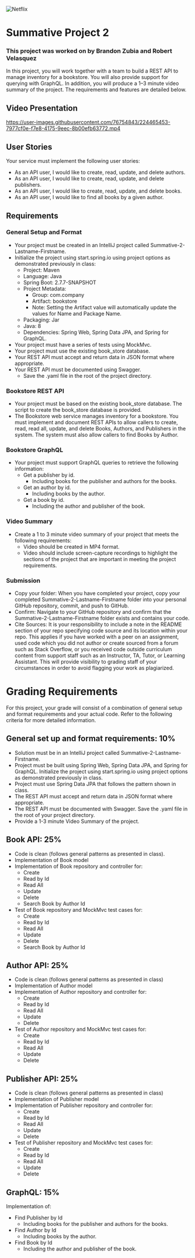 ![Netflix](https://img.shields.io/badge/Netflix-E50914?style=for-the-badge&logo=netflix&logoColor=white)

# Summative Project 2

### This project was worked on by Brandon Zubia and Robert Velasquez

In this project, you will work together with a team to build a REST API to manage inventory for a bookstore. You will also provide support for querying with GraphQL. In addition, you will produce a 1–3 minute video summary of the project. The requirements and features are detailed below.

## Video Presentation
https://user-images.githubusercontent.com/76754843/224465453-7977cf0e-f7e8-4175-9eec-8b00efb63772.mp4


## User Stories

Your service must implement the following user stories:

- As an API user, I would like to create, read, update, and delete authors.
- As an API user, I would like to create, read, update, and delete publishers.
- As an API user, I would like to create, read, update, and delete books.
- As an API user, I would like to find all books by a given author.

## Requirements

### General Setup and Format

- Your project must be created in an IntelliJ project called Summative-2-Lastname-Firstname.
- Initialize the project using start.spring.io using project options as demonstrated previously in class:
    - Project: Maven
    - Language: Java
    - Spring Boot: 2.7.7-SNAPSHOT
    - Project Metadata:
        - Group: com.company
        - Artifact: bookstore
        - Note: Setting the Artifact value will automatically update the values for Name and Package Name.
    - Packaging: Jar
    - Java: 8
    - Dependencies: Spring Web, Spring Data JPA, and Spring for GraphQL.
- Your project must have a series of tests using MockMvc.
- Your project must use the existing book_store database.
- Your REST API must accept and return data in JSON format where appropriate.
- Your REST API must be documented using Swagger.
    - Save the .yaml file in the root of the project directory.

### Bookstore REST API

- Your project must be based on the existing book_store database. The script to create the book_store database is provided.
- The Bookstore web service manages inventory for a bookstore. You must implement and document REST APIs to allow callers to create, read, read all, update, and delete Books, Authors, and Publishers in the system. The system must also allow callers to find Books by Author.

### Bookstore GraphQL

- Your project must support GraphQL queries to retrieve the following information:
    - Get a publisher by id.
        - Including books for the publisher and authors for the books.
    - Get an author by id.
        - Including books by the author.
    - Get a book by id.
        - Including the author and publisher of the book.

### Video Summary

- Create a 1 to 3 minute video summary of your project that meets the following requirements:
    - Video should be created in MP4 format.
    - Video should include screen-capture recordings to highlight the sections of the project that are important in meeting the project requirements.

### Submission

- Copy your folder: When you have completed your project, copy your completed Summative-2-Lastname-Firstname folder into your personal GitHub repository, commit, and push to GitHub.
- Confirm: Navigate to your GitHub repository and confirm that the Summative-2-Lastname-Firstname folder exists and contains your code.
- Cite Sources: It is your responsibility to include a note in the README section of your repo specifying code source and its location within your repo. This applies if you have worked with a peer on an assignment, used code which you did not author or create sourced from a forum such as Stack Overflow, or you received code outside curriculum content from support staff such as an Instructor, TA, Tutor, or Learning Assistant.  This will provide visibility to grading staff of your circumstances in order to avoid flagging your work as plagiarized.

# Grading Requirements

For this project, your grade will consist of a combination of general setup and format requirements and your actual code. Refer to the following criteria for more detailed information.

## General set up and format requirements: 10%

- Solution must be in an IntelliJ project called Summative-2-Lastname-Firstname.
- Project must be built using Spring Web, Spring Data JPA, and Spring for GraphQL. Initialize the project using start.spring.io using project options as demonstrated previously in class.
- Project must use Spring Data JPA that follows the pattern shown in class.
- The REST API must accept and return data in JSON format where appropriate.
- The REST API must be documented with Swagger. Save the .yaml file in the root of your project directory.
- Provide a 1-3 minute Video Summary of the project.

## Book API: 25%

- Code is clean (follows general patterns as presented in class).
- Implementation of Book model
- Implementation of Book repository and controller for:
    - Create
    - Read by Id
    - Read All
    - Update
    - Delete
    - Search Book by Author Id
- Test of Book repository and MockMvc test cases for:
    - Create
    - Read by Id
    - Read All
    - Update
    - Delete
    - Search Book by Author Id

## Author API: 25%

- Code is clean (follows general patterns as presented in class)
- Implementation of Author model
- Implementation of Author repository and controller for:
    - Create
    - Read by Id
    - Read All
    - Update
    - Delete
- Test of Author repository and MockMvc test cases for:
    - Create
    - Read by Id
    - Read All
    - Update
    - Delete

## Publisher API: 25%

- Code is clean (follows general patterns as presented in class)
- Implementation of Publisher model
- Implementation of Publisher repository and controller for:
    - Create
    - Read by Id
    - Read All
    - Update
    - Delete
- Test of Publisher repository and MockMvc test cases for:
    - Create
    - Read by Id
    - Read All
    - Update
    - Delete

## GraphQL: 15%

Implementation of:

- Find Publisher by Id
    - Including books for the publisher and authors for the books.
- Find Author by Id
    - Including books by the author.
- Find Book by Id
    - Including the author and publisher of the book.
